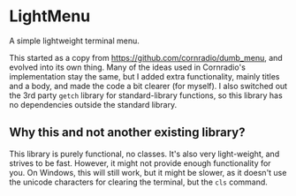# LightMenu
A simple lightweight terminal menu.

This started as a copy from https://github.com/cornradio/dumb_menu, and evolved into its own thing.
Many of the ideas used in Cornradio's implementation stay the same, but I added extra functionality, 
mainly titles and a body, and made the code a bit clearer (for myself).
I also switched out the 3rd party `getch` library for standard-library functions, 
so this library has no dependencies outside the standard library.

## Why this and not another existing library?
This library is purely functional, no classes. It's also very light-weight, and strives to be fast.
However, it might not provide enough functionality for you. 
On Windows, this will still work, but it might be slower, as it doesn't use the unicode characters 
for clearing the terminal, but the `cls` command.
